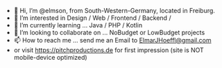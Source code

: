 - 👋 Hi, I’m @elmson, from South-Western-Germany, located in Freiburg.
- 👀 I’m interested in Design / Web / Frontend / Backend / 
- 🌱 I’m currently learning ... Java / PHP / Kotlin
- 💞️ I’m looking to collaborate on ... NoBudget or LowBudget projects
- 📫 How to reach me ... send me an Email to ElmarJHoeffl@gmail.com
- or visit https://pitchproductions.de for first impression (site is NOT mobile-device optimized) 

<!---
elmson/elmson is a ✨ special ✨ repository because its `README.md` (this file) appears on your GitHub profile.
You can click the Preview link to take a look at your changes.
--->
